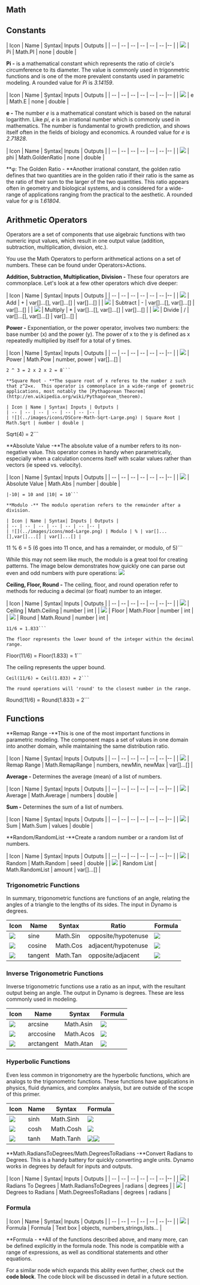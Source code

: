 ## Math

## Constants

| Icon | Name | Syntax| Inputs | Outputs |
| -- | -- | -- | -- | -- | -- |-- |
| ![](../images/icons/DSCore-Math-PI-Large.png) | Pi | Math.PI | none | double |

**Pi -** is a mathematical constant which represents the ratio of circle's circumference to its diameter.  The value is commonly used in trigonmetric functions and is one of the more prevalent constants used in parametric modeling. A rounded value for *Pi* is *3.14159*.

| Icon | Name | Syntax| Inputs | Outputs |
| -- | -- | -- | -- | -- | -- |-- |
| ![](../images/icons/DSCore-Math-E-Large.png) | e | Math.E | none | double |

**e -** The number *e* is a mathematical constant which is based on the natural logarithm.  Like *pi*, *e* is an irrational number which is commonly used in mathematics. The number is fundamental to growth prediction, and shows itself often in the fields of biology and economics. A rounded value for *e* is *2.71828*.

| Icon | Name | Syntax| Inputs | Outputs |
| -- | -- | -- | -- | -- | -- |-- |
| ![](../images/icons/DSCore-Math-GoldenRatio-Large.png) | phi | Math.GoldenRatio | none | double |


**φ: The Golden Ratio - **Another irrational constant, the golden ratio defines that two quantities are in the golden ratio if their ratio is the same as the ratio of their sum to the larger of the two quantities.  This ratio appears often in geometry and biological systems, and is considered for a wide-range of applications ranging from the practical to the aesthetic. A rounded value for *φ* is *1.61804*.

## Arithmetic Operators
Operators are a set of components that use
algebraic functions with two numeric input values, which result in one output
value (addition, subtraction, multiplication, division, etc.).

You use the Math Operators to perform arithmetical
actions on a set of numbers. These can be found under Operators>Actions.

**Addition, Subtraction, Multiplication, Division -** These four operators are commonplace.  Let's look at a few other operators which dive deeper:

| Icon | Name | Syntax| Inputs | Outputs |
| -- | -- | -- | -- | -- | -- |-- |
| ![](../images/icons/add-Large.png) | Add | + | var[]...[], var[]...[] | var[]...[] |
| ![](../images/icons/sub-Large.png) | Subtract | - | var[]...[], var[]...[] | var[]...[] |
| ![](../images/icons/mul-Large.png) | Multiply | * | var[]...[], var[]...[] | var[]...[] |
| ![](../images/icons/div-Large.png) | Divide | / | var[]...[], var[]...[] | var[]...[] |

**Power -** Exponentiation, or the power operator, involves two numbers: the base number (x) and the power (y). The power of x to the y is defined as x repeatedly multiplied by itself for a total of y times.

| Icon | Name | Syntax| Inputs | Outputs |
| -- | -- | -- | -- | -- | -- |-- |
| ![](../images/icons/DSCore-Math-Pow-Large.png) | Power | Math.Pow | number, power | var[]...[] |
```
2 ^ 3 = 2 x 2 x 2 = 8```

**Square Root - **The square root of x referes to the number z such that z^2=x.  This operator is commonplace in a wide-range of geometric applications, most notably the [Pythagorean Theorem](http://en.wikipedia.org/wiki/Pythagorean_theorem).

| Icon | Name | Syntax| Inputs | Outputs |
| -- | -- | -- | -- | -- | -- |-- |
| ![](../images/icons/DSCore-Math-Sqrt-Large.png) | Square Root | Math.Sqrt | number | double |
```
Sqrt(4) = 2```

**Absolute Value -**The absolute value of a number refers to its non-negative value. This operator comes in handy when parametrically, especially when a calculation concerns itself with scalar values rather than vectors (ie speed vs. velocity).

| Icon | Name | Syntax| Inputs | Outputs |
| -- | -- | -- | -- | -- | -- |-- |
| ![](../images/icons/DSCore-Math-Abs-double-Large.png) | Absolute Value | Math.Abs | number | double |

```
|-10| = 10 and |10| = 10```

**Modulo -** The modulo operation refers to the remainder after a division.

| Icon | Name | Syntax| Inputs | Outputs |
| -- | -- | -- | -- | -- | -- |-- |
| ![](../images/icons/mod-Large.png) | Modulo | % | var[]...[],var[]...[] | var[]...[] |

```
11 % 6 = 5 (6 goes into 11 once, and has a remainder, or modulo, of 5)```

While this may not seem like much, the modulo is a great tool for creating patterns.  The image below demonstrates how quickly one can parse out even and odd numbers with pure operations:
![](images/4-2/4-2-2/mod1.png)

**Ceiling, Floor, Round -** The ceiling, floor, and round operation refer to methods for reducing a decimal (or float) number to an integer.

| Icon | Name | Syntax| Inputs | Outputs |
| -- | -- | -- | -- | -- | -- |-- |
| ![](../images/icons/DSCore-Math-Ceiling-Large.png) | Ceiling | Math.Ceiling | number | int |
| ![](../images/icons/DSCore-Math-Floor-Large.png) | Floor | Math.Floor | number | int |
| ![](../images/icons/DynamoUnits-SIUnit-Round-Large.png) | Round | Math.Round | number | int |
```
11/6 = 1.833```

The floor represents the lower bound of the integer within the decimal range.
```
Floor(11/6) = Floor(1.833) = 1```

The ceiling represents the upper bound.
```
Ceil(11/6) = Ceil(1.833) = 2```

The round operations will 'round' to the closest number in the range.
```
Round(11/6) = Round(1.833) = 2```

## Functions
**Remap Range -**This is one of the most important functions in parametric modeling.  The component maps a set of values in one domain into another domain, while maintaining the same distribution ratio.

| Icon | Name | Syntax| Inputs | Outputs |
| -- | -- | -- | -- | -- | -- |-- |
| ![](../images/icons/DSCore-Math-RemapRange-Large.png) | Remap Range | Math.RemapRange | numbers, newMin, newMax | var[]...[] |

**Average -** Determines the average (mean) of a list of numbers.

| Icon | Name | Syntax| Inputs | Outputs |
| -- | -- | -- | -- | -- | -- |-- |
| ![](../images/icons/DSCore-Math-Average-Large.png) | Average | Math.Average | numbers | double |

**Sum -** Determines the sum of a list of numbers.

| Icon | Name | Syntax| Inputs | Outputs |
| -- | -- | -- | -- | -- | -- |-- |
| ![](../images/icons/DSCore-Math-Sum-Large.png) | Sum | Math.Sum | values | double |

**Random/RandomList -**Create a random number or a random list of numbers.

| Icon | Name | Syntax| Inputs | Outputs |
| -- | -- | -- | -- | -- | -- |-- |
| ![](../images/icons/DSCore-Math-Random-double-double-Large.png) | Random | Math.Random | seed | double |
| ![](../images/icons/DSCore-Math-RandomList-Large.png) | Random List | Math.RandomList | amount | var[]...[] |

### Trigonometric Functions
In summary, trigonometric functions are functions of an angle, relating the angles of a triangle to the lengths of its sides.  The input in Dynamo is degrees.

| Icon | Name| Syntax| Ratio | Formula |
| -- | -- | -- | -- | -- |
| ![](../images/icons/DSCore-Math-Sin-Large.png) | sine| Math.Sin | opposite/hypotenuse | ![](images/4-2/sin.png)  |
| ![](../images/icons/DSCore-Math-Cos-Large.png) | cosine | Math.Cos | adjacent/hypotenuse | ![](images/4-2/cos.png) |
| ![](../images/icons/DSCore-Math-Tan-Large.png) | tangent | Math.Tan | opposite/adjacent | ![](images/4-2/tan.png) |


### Inverse Trigonometric Functions

Inverse trigonometric functions use a ratio as an input, with the resultant output being an angle.  The output in Dynamo is degrees.  These are less commonly used in modeling.

| Icon | Name| Syntax| Formula |
| -- | -- | -- | -- |
| ![](../images/icons/DSCore-Math-ASin-Large.png) | arcsine| Math.Asin | ![](images/4-2/asin.png) |
| ![](../images/icons/DSCore-Math-Acos-Large.png) | arccosine | Math.Acos | ![](images/4-2/acos.png) |
| ![](../images/icons/DSCore-Math-Atan-Large.png) | arctangent | Math.Atan | ![](images/4-2/atan.png) |

### Hyperbolic Functions
Even less common in trigonometry are the hyperbolic functions, which are analogs to the trigonometric functions.  These functions have applications in physics, fluid dynamics, and complex analysis, but are outside of the scope of this primer.

| Icon | Name| Syntax| Formula |
| -- | -- | -- | -- |
| ![](../images/icons/DSCore-Math-Sinh-Large.png) | sinh | Math.Sinh | ![](images/4-2/sinh.png) |
| ![](../images/icons/DSCore-Math-Cosh-Large.png) | cosh | Math.Cosh | ![](images/4-2/cosh.png) |
| ![](../images/icons/DSCore-Math-Tanh-Large.png) | tanh | Math.Tanh | ![](images/4-2/tanh.png)![](images/4-2/tanh2.png) |

**Math.RadiansToDegrees/Math.DegreesToRadians -**Convert Radians to Degrees.  This is a handy battery for quickly converting angle units.  Dynamo works in degrees by default for inputs and outputs.

| Icon | Name | Syntax| Inputs | Outputs |
| -- | -- | -- | -- | -- | -- |-- |
| ![](../images/icons/DSCore-Math-RadiansToDegrees-Large.png) | Radians To Degrees | Math.RadiansToDegrees | radians | degrees |
| ![](../images/icons/DSCore-Math-DegreesToRadians-Large.png) | Degrees to Radians | Math.DegreesToRadians | degrees | radians |

### Formula
| Icon | Name | Syntax| Inputs | Outputs |
| -- | -- | -- | -- | -- | -- |-- |
| ![](../images/icons/DSCoreNodesUI-Formula-Large.png) | Formula | Formula | Text box | objects, numbers,strings,lists... |

**Formula - **All of the functions described above, and many more, can be defined explicitly in the formula node. This node is compatible with a range of expressions, as well as conditional statements and other equations.

For a similar node which expands this ability even further, check out the **code block**.  The code block will be discussed in detail in a future section.
